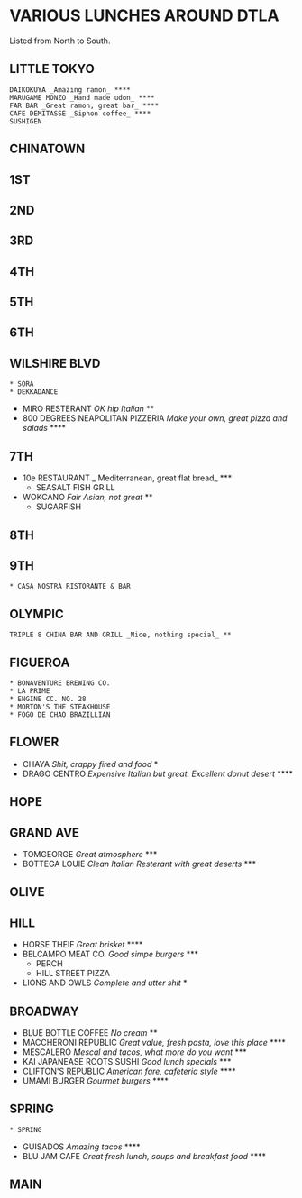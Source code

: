 # VARIOUS LUNCHES AROUND DTLA

Listed from North to South.

## LITTLE TOKYO

```
DAIKOKUYA _Amazing ramon_ ****
MARUGAME MONZO _Hand made udon_ ****
FAR BAR _Great ramon, great bar_ ****
CAFE DEMITASSE _Siphon coffee_ ****
SUSHIGEN
```

## CHINATOWN

## 1ST

## 2ND

## 3RD

## 4TH

## 5TH

## 6TH

## WILSHIRE BLVD

    * SORA
    * DEKKADANCE
  * MIRO RESTERANT _OK hip Italian_ **
  * 800 DEGREES NEAPOLITAN PIZZERIA _Make your own, great pizza and salads_ ****

## 7TH

  * 10e RESTAURANT _ Mediterranean, great flat bread_ ***
    * SEASALT FISH GRILL
  * WOKCANO _Fair Asian, not great_ **
    * SUGARFISH

## 8TH

## 9TH

    * CASA NOSTRA RISTORANTE & BAR

## OLYMPIC

    TRIPLE 8 CHINA BAR AND GRILL _Nice, nothing special_ **

## FIGUEROA

    * BONAVENTURE BREWING CO.
    * LA PRIME
    * ENGINE CC. NO. 28
    * MORTON'S THE STEAKHOUSE
    * FOGO DE CHAO BRAZILLIAN

## FLOWER

  * CHAYA _Shit, crappy fired and food_ *
  * DRAGO CENTRO _Expensive Italian but great.  Excellent donut desert_ ****


## HOPE

## GRAND AVE

  * TOMGEORGE _Great atmosphere_ ***
  * BOTTEGA LOUIE _Clean Italian Resterant with great deserts_ ***

## OLIVE

## HILL

* HORSE THEIF _Great brisket_ ****
* BELCAMPO MEAT CO. _Good simpe burgers_ ***
  * PERCH
  * HILL STREET PIZZA
* LIONS AND OWLS _Complete and utter shit_ *

## BROADWAY

* BLUE BOTTLE COFFEE _No cream_ **
* MACCHERONI REPUBLIC _Great value, fresh pasta, love this place_ ****
* MESCALERO _Mescal and tacos, what more do you want_ ***
* KAI JAPANEASE ROOTS SUSHI _Good lunch specials_ ***
* CLIFTON'S REPUBLIC _American fare, cafeteria style_ ****
* UMAMI BURGER _Gourmet burgers_ ****

## SPRING

    * SPRING
* GUISADOS _Amazing tacos_ ****
* BLU JAM CAFE _Great fresh lunch, soups and breakfast food_ ****

## MAIN


